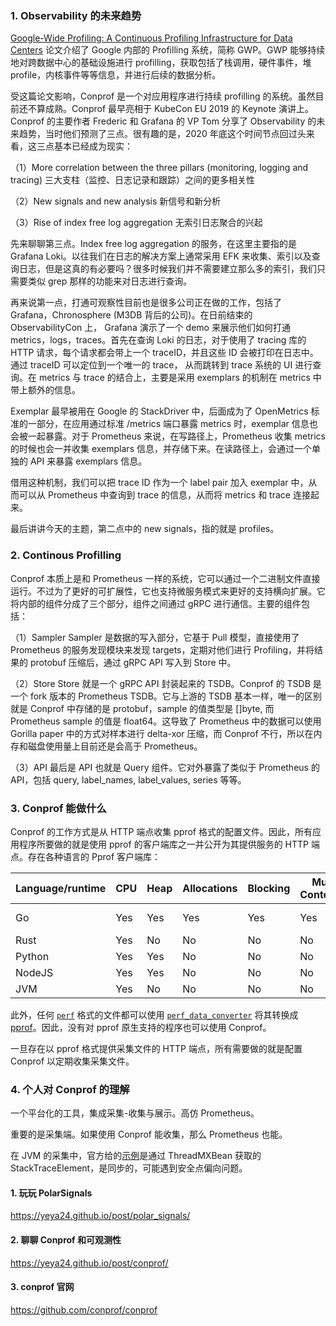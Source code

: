 ### 1. Observability 的未来趋势

[Google-Wide Profiling: A Continuous Profiling Infrastructure for Data Centers](https://research.google/pubs/pub36575/) 论文介绍了 Google 内部的 Profilling 系统，简称 GWP。GWP 能够持续地对跨数据中心的基础设施进行 profilling，获取包括了栈调用，硬件事件，堆 profile，内核事件等等信息，并进行后续的数据分析。

受这篇论文影响，Conprof 是一个对应用程序进行持续 profilling 的系统。虽然目前还不算成熟。Conprof 最早亮相于 KubeCon EU 2019 的 Keynote 演讲上。Conprof 的主要作者 Frederic 和 Grafana 的 VP Tom 分享了 Observability 的未来趋势，当时他们预测了三点。很有趣的是，2020 年底这个时间节点回过头来看，这三点基本已经成为现实：

（1）More correlation between the three pillars (monitoring, logging and tracing)
三大支柱（监控、日志记录和跟踪）之间的更多相关性

（2）New signals and new analysis
新信号和新分析

（3）Rise of index free log aggregation
无索引日志聚合的兴起

先来聊聊第三点。Index free log aggregation 的服务，在这里主要指的是 Grafana Loki。以往我们在日志的解决方案上通常采用 EFK 来收集、索引以及查询日志，但是这真的有必要吗？很多时候我们并不需要建立那么多的索引，我们只需要类似 grep 那样的功能来对日志进行查询。

再来说第一点，打通可观察性目前也是很多公司正在做的工作，包括了 Grafana，Chronosphere (M3DB 背后的公司)。在日前结束的 ObservabilityCon 上， Grafana 演示了一个 demo 来展示他们如何打通 metrics，logs，traces。首先在查询 Loki 的日志，对于使用了 tracing 库的 HTTP 请求，每个请求都会带上一个 traceID，并且这些 ID 会被打印在日志中。通过 traceID 可以定位到一个唯一的 trace， 从而跳转到 trace 系统的 UI 进行查询。在 metrics 与 trace 的结合上，主要是采用 exemplars 的机制在 metrics 中带上额外的信息。

Exemplar 最早被用在 Google 的 StackDriver 中，后面成为了 OpenMetrics 标准的一部分，在应用通过标准 /metrics 端口暴露 metrics 时，exemplar 信息也会被一起暴露。对于 Prometheus 来说，在写路径上，Prometheus 收集 metrics 的时候也会一并收集 exemplars 信息，并存储下来。在读路径上，会通过一个单独的 API 来暴露 exemplars 信息。

借用这种机制，我们可以把 trace ID 作为一个 label pair 加入 exemplar 中，从而可以从 Prometheus 中查询到 trace 的信息，从而将 metrics 和 trace 连接起来。

最后讲讲今天的主题，第二点中的 new signals，指的就是 profiles。

### 2. Continous Profilling

Conprof 本质上是和 Prometheus 一样的系统，它可以通过一个二进制文件直接运行。不过为了更好的可扩展性，它也支持微服务模式来更好的支持横向扩展。它将内部的组件分成了三个部分，组件之间通过 gRPC 进行通信。主要的组件包括：

（1）Sampler
Sampler 是数据的写入部分，它基于 Pull 模型，直接使用了 Prometheus 的服务发现模块来发现 targets，定期对他们进行 Profiling，并将结果的 protobuf 压缩后，通过 gRPC API 写入到 Store 中。

（2）Store
Store 就是一个 gRPC API 封装起来的 TSDB。Conprof 的 TSDB 是一个 fork 版本的 Prometheus TSDB。它与上游的 TSDB 基本一样，唯一的区别就是 Conprof 中存储的是 protobuf，sample 的值类型是 []byte, 而 Prometheus sample 的值是 float64。这导致了 Prometheus 中的数据可以使用 Gorilla paper 中的方式对样本进行 delta-xor 压缩，而 Conprof 不行，所以在内存和磁盘使用量上目前还是会高于 Prometheus。

（3）API
最后是 API 也就是 Query 组件。它对外暴露了类似于 Prometheus 的 API，包括 query, label_names, label_values, series 等等。

### 3. Conprof 能做什么

Conprof 的工作方式是从 HTTP 端点收集 pprof 格式的配置文件。因此，所有应用程序所要做的就是使用 pprof 的客户端库之一并公开为其提供服务的 HTTP 端点。存在各种语言的 Pprof 客户端库：

| Language/runtime | CPU | Heap | Allocations | Blocking | Mutex Contention | Extra             |
| ---------------- | --- | ---- | ----------- | -------- | ---------------- | ----------------- |
| Go               | Yes | Yes  | Yes         | Yes      | Yes              | Goroutine, fgprof |
| Rust             | Yes | No   | No          | No       | No               |                   |
| Python           | Yes | Yes  | No          | No       | No               |                   |
| NodeJS           | Yes | Yes  | No          | No       | No               |                   |
| JVM              | Yes | No   | No          | No       | No               |                   |

此外，任何 [`perf`](https://perf.wiki.kernel.org/index.php/Main_Page) 格式的文件都可以使用 [`perf_data_converter`](https://github.com/google/perf_data_converter) 将其转换成[pprof](https://github.com/google/pprof)。因此，没有对 pprof 原生支持的程序也可以使用 Conprof。

一旦存在以 pprof 格式提供采集文件的 HTTP 端点，所有需要做的就是配置 Conprof 以定期收集采集文件。

### 4. 个人对 Conprof 的理解

一个平台化的工具，集成采集-收集与展示。高仿 Prometheus。

重要的是采集端。如果使用 Conprof 能收集，那么 Prometheus 也能。

在 JVM 的采集中，官方给的[示例](https://github.com/papertrail/profiler)是通过 ThreadMXBean 获取的 StackTraceElement，是同步的，可能遇到安全点偏向问题。

#### 1. 玩玩 PolarSignals

https://yeya24.github.io/post/polar_signals/

#### 2. 聊聊 Conprof 和可观测性

https://yeya24.github.io/post/conprof/

#### 3. conprof 官网

https://github.com/conprof/conprof
